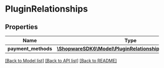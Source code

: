 # PluginRelationships

## Properties
Name | Type | Description | Notes
------------ | ------------- | ------------- | -------------
**payment_methods** | [**\ShopwareSDK6\Model\PluginRelationshipsPaymentMethods**](PluginRelationshipsPaymentMethods.md) |  | [optional] 

[[Back to Model list]](../../README.md#documentation-for-models) [[Back to API list]](../../README.md#documentation-for-api-endpoints) [[Back to README]](../../README.md)

